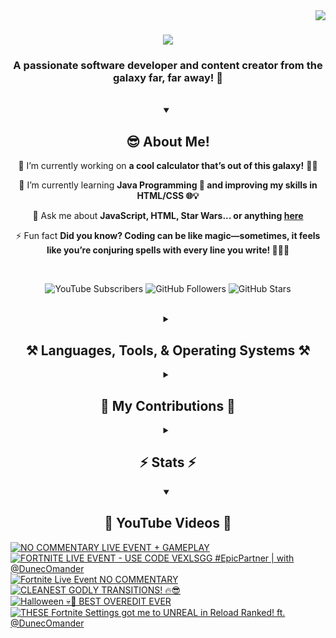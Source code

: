 <!-- Visitor Count -->
<img align="right" src="https://visitor-badge.laobi.icu/badge?page_id=VexlsGG.VexlsGG" />

<!-- Typing Text -->
<h1 align="center">
    <img src="https://readme-typing-svg.demolab.com/?font=Fira+Code&size=35&center=true&vCenter=true&width=500&height=70&duration=5000&lines=Hello+Fellow+Human!+👋;+I'm+VexlsGG!;" />
</h1>

<!-- Top Quick About Me -->
<h3 align="center">A passionate software developer and content creator from the galaxy far, far away! 🌌</h3>

<br/>

<!-- About Me Full -->
<details open>
    <summary align="center"><h2>😎 About Me!</h2></summary>
<div align="center">
 
 🔭 I’m currently working on **a cool calculator that’s out of this galaxy!** 🧮✨

 🌱 I’m currently learning **Java Programming 🤖 and improving my skills in HTML/CSS 🌐💡**

 💬 Ask me about **JavaScript, HTML, Star Wars... or anything [here](https://github.com/VexlsGG/VexlsGG/issues)**

 ⚡ Fun fact **Did you know? Coding can be like magic—sometimes, it feels like you’re conjuring spells with every line you write! 🧙‍♂️✨**

</div>
</details>

<br/>

<!-- Active Statistics (subs, follows, etc) -->
<p align="center">
  <a href="https://www.youtube.com/@VexlsGG" style="text-decoration: none;">
    <img alt="YouTube Subscribers" title="Subscribe to my YouTube channel" src="https://custom-icon-badges.demolab.com/youtube/channel/subscribers/UCASXY-WnRn7_tFLd9rprB8g?color=%23E05D44&label=SUBSCRIBE&logo=video&logoColor=white&style=for-the-badge&labelColor=CE4630"/>
  </a>
  <a href="https://github.com/VexlsGG" style="text-decoration: none;">
    <img alt="GitHub Followers" title="Follow me on GitHub" src="https://custom-icon-badges.demolab.com/github/followers/VexlsGG?color=236ad3&labelColor=1155ba&style=for-the-badge&logo=person-add&label=Follow&logoColor=white"/>
  </a>
  <a href="https://github.com/VexlsGG" style="text-decoration: none;">
    <img alt="GitHub Stars" title="Total stars on GitHub" src="https://custom-icon-badges.demolab.com/github/stars/VexlsGG?color=55960c&style=for-the-badge&labelColor=488207&logo=star"/>
  </a>
</p>

<br/>

<!-- Languages and Tools I use -->
<details>
    <summary align="center"><h2 align="center">⚒️ Languages, Tools, & Operating Systems ⚒️</h2></summary>
<br/>
<div align="center">
    <h2><bold><i>Languages</i></bold></h2>
    <img src="https://skillicons.dev/icons?i=javascript,html,css,vue,electron,react,python,nodejs,npm"></img>
    <h2><bold><i>Tools</i></bold></h2>
    <img src="https://skillicons.dev/icons?i=figma,vscode,github,ps,ae,pr,blender,replit,unreal,gmail,notion"></img>
    <h2><bold><i>Operating Systems</i></bold></h2>
    <img src="https://skillicons.dev/icons?i=windows,apple"></img>

</div>

<br/>
</details>

<!-- Contributions -->
<details>
    <summary align="center"><h2>🐍 My Contributions 🐍</h2></summary>
<br>
<div align="center">
  <img alt="snake eating my contributions" src="https://github.com/vexlsgg/vexlsgg/blob/output/github-snake-dark.svg" />
</div>

<br/>
</details>

<!-- Stats -->
<details>
    <summary align="center"><h2>⚡ Stats ⚡</h2></summary>
<br>
<div align="center">
  <img width="390" src="https://github-readme-streak-stats.herokuapp.com/?user=VexlsGG&theme=radical&border_radius=10" alt="streak stats"/>
  <img width="390" src="https://github-readme-stats.vercel.app/api?username=VexlsGG&show_icons=true&theme=radical&border_radius=10" alt="readme stats" />
  <br/>
  <img width="325" align="center" src="https://github-readme-stats.vercel.app/api/top-langs/?username=VexlsGG&layout=compact&theme=radical&border_radius=10" alt="top langs" />
</div>
</details>

<!-- YouTube -->
<details open>
    <summary align="center"><h2>🎥 YouTube Videos 🎥</h2></summary>
    
<!-- BEGIN YOUTUBE-CARDS -->
[![NO COMMENTARY LIVE EVENT + GAMEPLAY](https://ytcards.demolab.com/?id=YCYXIYqQulQ&title=NO+COMMENTARY+LIVE+EVENT+%2B+GAMEPLAY&lang=en&timestamp=1732989444&background_color=%230d1117&title_color=%23ffffff&stats_color=%23dedede&max_title_lines=1&width=250&border_radius=5 "NO COMMENTARY LIVE EVENT + GAMEPLAY")](https://www.youtube.com/watch?v=YCYXIYqQulQ)
[![FORTNITE LIVE EVENT - USE CODE VEXLSGG #EpicPartner | with @DunecOmander](https://ytcards.demolab.com/?id=ocxXFZDJy3U&title=FORTNITE+LIVE+EVENT+-+USE+CODE+VEXLSGG+%23EpicPartner+%7C+with+%40DunecOmander&lang=en&timestamp=1730545761&background_color=%230d1117&title_color=%23ffffff&stats_color=%23dedede&max_title_lines=1&width=250&border_radius=5 "FORTNITE LIVE EVENT - USE CODE VEXLSGG #EpicPartner | with @DunecOmander")](https://www.youtube.com/watch?v=ocxXFZDJy3U)
[![Fortnite Live Event NO COMMENTARY](https://ytcards.demolab.com/?id=X3Csj22NkDM&title=Fortnite+Live+Event+NO+COMMENTARY&lang=en&timestamp=1730507660&background_color=%230d1117&title_color=%23ffffff&stats_color=%23dedede&max_title_lines=1&width=250&border_radius=5 "Fortnite Live Event NO COMMENTARY")](https://www.youtube.com/watch?v=X3Csj22NkDM)
[![CLEANEST GODLY TRANSITIONS! 🔥😎](https://ytcards.demolab.com/?id=jvcPmAux1Ts&title=CLEANEST+GODLY+TRANSITIONS%21+%F0%9F%94%A5%F0%9F%98%8E&lang=en&timestamp=1730061915&background_color=%230d1117&title_color=%23ffffff&stats_color=%23dedede&max_title_lines=1&width=250&border_radius=5 "CLEANEST GODLY TRANSITIONS! 🔥😎")](https://www.youtube.com/watch?v=jvcPmAux1Ts)
[![Halloween 💀👻 BEST OVEREDIT EVER](https://ytcards.demolab.com/?id=cjokxSeSAHA&title=Halloween+%F0%9F%92%80%F0%9F%91%BB+BEST+OVEREDIT+EVER&lang=en&timestamp=1729344347&background_color=%230d1117&title_color=%23ffffff&stats_color=%23dedede&max_title_lines=1&width=250&border_radius=5 "Halloween 💀👻 BEST OVEREDIT EVER")](https://www.youtube.com/watch?v=cjokxSeSAHA)
[![THESE Fortnite Settings got me to UNREAL in Reload Ranked! ft. @DunecOmander](https://ytcards.demolab.com/?id=-SGqDHKqKtk&title=THESE+Fortnite+Settings+got+me+to+UNREAL+in+Reload+Ranked%21+ft.+%40DunecOmander&lang=en&timestamp=1728858799&background_color=%230d1117&title_color=%23ffffff&stats_color=%23dedede&max_title_lines=1&width=250&border_radius=5 "THESE Fortnite Settings got me to UNREAL in Reload Ranked! ft. @DunecOmander")](https://www.youtube.com/watch?v=-SGqDHKqKtk)
<!-- END YOUTUBE-CARDS -->
</details>
